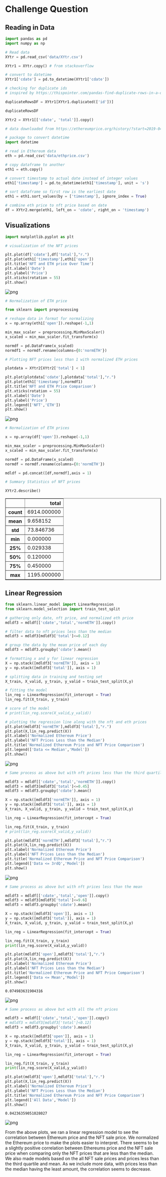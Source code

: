 # Challenge Question

## Reading in Data


```python
import pandas as pd
import numpy as np

# Read data
XYtr = pd.read_csv('data/XYtr.csv')

XYtr1 = XYtr.copy() # from stackoverflow

# convert to datetime
XYtr1['cdate'] = pd.to_datetime(XYtr1['cdate'])

# checking for duplicate ids
# inspired by https://thispointer.com/pandas-find-duplicate-rows-in-a-dataframe-based-on-all-or-selected-columns-using-dataframe-duplicated-in-python/

duplicateRowsDF = XYtr1[XYtr1.duplicated(['id'])]

duplicateRowsDF

XYtr2 = XYtr1[['cdate', 'total']].copy()
```


```python
# data downloaded from https://ethereumprice.org/history/?start=2019-04-26&end=2021-09-29&currency=USD

# package to convert datetime
import datetime

# read in Ethereum data
eth = pd.read_csv('data/ethprice.csv')

# copy dataframe to another
eth1 = eth.copy()

# convert timestamp to actual date instead of integer values
eth1['timestamp'] = pd.to_datetime(eth1['timestamp'], unit = 's')

# sort dataframe so first row is the earliest date
eth1 = eth1.sort_values(by = ['timestamp'], ignore_index = True)

# combine eth price to nft price based on date
df = XYtr2.merge(eth1, left_on = 'cdate', right_on = 'timestamp')

```

## Visualizations


```python
import matplotlib.pyplot as plt

# visualization of the NFT prices

plt.plot(df['cdate'],df['total'],"r.")
plt.plot(eth1['timestamp'],eth1['open'])
plt.title('NFT and ETH price Over Time')
plt.xlabel('Date')
plt.ylabel('Price')
plt.xticks(rotation = 55)
plt.show()
```


    
![png](output_5_0.png)
    



```python
# Normalization of ETH price

from sklearn import preprocessing

# reshape data in format for normalizing
x = np.array(eth1['open']).reshape(-1,1)

min_max_scaler = preprocessing.MinMaxScaler()
x_scaled = min_max_scaler.fit_transform(x)

normdf = pd.DataFrame(x_scaled)
normdf1 = normdf.rename(columns={0:'normETH'})
```


```python
# Plotting NFT prices less than 1 with normalized ETH prices

plotdata = XYtr2[XYtr2['total'] < 1]

plt.plot(plotdata['cdate'],plotdata['total'],"r.")
plt.plot(eth1['timestamp'],normdf1)
plt.title('NFT and ETH Price Comparison')
plt.xticks(rotation = 55)
plt.xlabel('Date')
plt.ylabel('Price')
plt.legend(['NFT','ETH'])
plt.show()
```


    
![png](output_7_0.png)
    



```python
# Normalization of ETH prices

x = np.array(df['open']).reshape(-1,1)

min_max_scaler = preprocessing.MinMaxScaler()
x_scaled = min_max_scaler.fit_transform(x)

normdf = pd.DataFrame(x_scaled)
normdf = normdf.rename(columns={0:'normETH'})

mdldf = pd.concat([df,normdf],axis = 1)
```


```python
# Summary Statistics of NFT prices

XYtr2.describe()
```




<div>
<style scoped>
    .dataframe tbody tr th:only-of-type {
        vertical-align: middle;
    }

    .dataframe tbody tr th {
        vertical-align: top;
    }

    .dataframe thead th {
        text-align: right;
    }
</style>
<table border="1" class="dataframe">
  <thead>
    <tr style="text-align: right;">
      <th></th>
      <th>total</th>
    </tr>
  </thead>
  <tbody>
    <tr>
      <th>count</th>
      <td>6914.000000</td>
    </tr>
    <tr>
      <th>mean</th>
      <td>9.658152</td>
    </tr>
    <tr>
      <th>std</th>
      <td>73.846736</td>
    </tr>
    <tr>
      <th>min</th>
      <td>0.000000</td>
    </tr>
    <tr>
      <th>25%</th>
      <td>0.029338</td>
    </tr>
    <tr>
      <th>50%</th>
      <td>0.120000</td>
    </tr>
    <tr>
      <th>75%</th>
      <td>0.450000</td>
    </tr>
    <tr>
      <th>max</th>
      <td>1195.000000</td>
    </tr>
  </tbody>
</table>
</div>



## Linear Regression



```python
from sklearn.linear_model import LinearRegression
from sklearn.model_selection import train_test_split

# gathering only date, nft price, and normalized eth price
mdldf3 = mdldf[['cdate','total','normETH']].copy()

# filter data to nft prices less than the median
mdldf3 = mdldf3[mdldf3['total']<=0.12]

# group the data by the mean price of each day
mdldf3 = mdldf3.groupby('cdate').mean()

# formatting x and y for linear regression
X = np.stack([mdldf3['normETH']], axis = 1)
y = np.stack([mdldf3['total']], axis = 1)

# splitting data in training and testing set
X_train, X_valid, y_train, y_valid = train_test_split(X,y)

# fitting the model
lin_reg = LinearRegression(fit_intercept = True)
lin_reg.fit(X_train, y_train)

# score of the model
# print(lin_reg.score(X_valid,y_valid))

# plotting the regression line along with the nft and eth prices
plt.plot(mdldf3['normETH'],mdldf3['total'],"r.")
plt.plot(X,lin_reg.predict(X))
plt.xlabel('Normalized Ethereum Price')
plt.ylabel('NFT Prices Less than the Median')
plt.title('Normalized Ethereum Price and NFT Price Comparison')
plt.legend(['Data <= Median','Model'])
plt.show()
```


    
![png](output_11_0.png)
    



```python
# Same process as above but with nft prices less than the third quartile

mdldf3 = mdldf[['cdate','total','normETH']].copy()
mdldf3 = mdldf3[mdldf3['total']<=0.45]
mdldf3 = mdldf3.groupby('cdate').mean()

X = np.stack([mdldf3['normETH']], axis = 1)
y = np.stack([mdldf3['total']], axis = 1)
X_train, X_valid, y_train, y_valid = train_test_split(X,y)

lin_reg = LinearRegression(fit_intercept = True)

lin_reg.fit(X_train, y_train)
# print(lin_reg.score(X_valid,y_valid))

plt.plot(mdldf3['normETH'],mdldf3['total'],"r.")
plt.plot(X,lin_reg.predict(X))
plt.xlabel('Normalized Ethereum Price')
plt.ylabel('NFT Prices Less than the Median')
plt.title('Normalized Ethereum Price and NFT Price Comparison')
plt.legend(['Data <= 3rdQ','Model'])
plt.show()
```


    
![png](output_12_0.png)
    



```python
# Same process as above but with nft prices less than the mean

mdldf3 = mdldf[['cdate','total','open']].copy()
mdldf3 = mdldf3[mdldf3['total']<=9.6]
mdldf3 = mdldf3.groupby('cdate').mean()

X = np.stack([mdldf3['open']], axis = 1)
y = np.stack([mdldf3['total']], axis = 1)
X_train, X_valid, y_train, y_valid = train_test_split(X,y)

lin_reg = LinearRegression(fit_intercept = True)

lin_reg.fit(X_train, y_train)
print(lin_reg.score(X_valid,y_valid))

plt.plot(mdldf3['open'],mdldf3['total'],"r.")
plt.plot(X,lin_reg.predict(X))
plt.xlabel('Normalized Ethereum Price')
plt.ylabel('NFT Prices Less than the Median')
plt.title('Normalized Ethereum Price and NFT Price Comparison')
plt.legend(['Data <= Mean','Model'])
plt.show()
```

    0.074983631904316
    


    
![png](output_13_1.png)
    



```python
# Same process as above but with all the nft prices

mdldf3 = mdldf[['cdate','total','open']].copy()
# mdldf3 = mdldf3[mdldf3['total']<0.12]
mdldf3 = mdldf3.groupby('cdate').mean()

X = np.stack([mdldf3['open']], axis = 1)
y = np.stack([mdldf3['total']], axis = 1)
X_train, X_valid, y_train, y_valid = train_test_split(X,y)

lin_reg = LinearRegression(fit_intercept = True)

lin_reg.fit(X_train, y_train)
print(lin_reg.score(X_valid,y_valid))

plt.plot(mdldf3['open'],mdldf3['total'],"r.")
plt.plot(X,lin_reg.predict(X))
plt.xlabel('Normalized Ethereum Price')
plt.ylabel('NFT Prices Less than the Median')
plt.title('Normalized Ethereum Price and NFT Price Comparison')
plt.legend(['All Data','Model'])
plt.show()
```

    0.04236359051028027
    


    
![png](output_14_1.png)
    


From the above plots, we ran a linear regression model to see the correlation between Ethereum price and the NFT sale price. We normalized the Ethereum price to make the plots easier to interpret. There seems to be a slightly positive correlation between Ethereums price and the NFT sale price when comparing only the NFT prices that are less than the median. We also made models based on the all NFT sale prices and prices less than the third quartile and mean. As we include more data, with prices less than the median having the least amount, the correlation seems to decrease. 
